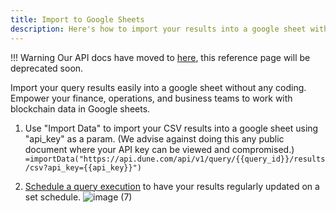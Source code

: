 ```yaml
---
title: Import to Google Sheets
description: Here's how to import your results into a google sheet without any coding.
---
```

!!! Warning
    Our API docs have moved to [here](https://dune.mintlify.app/api-reference/overview/introduction), this reference page will be deprecated soon.

Import your query results easily into a google sheet without any coding. Empower your finance, operations, and business teams to work with blockchain data in Google sheets.

1. Use "Import Data" to import your CSV results into a google sheet using "api_key" as a param. (We advise against doing this any public document where your API key can be viewed and compromised.)<br>
```=importData("https://api.dune.com/api/v1/query/{{query_id}}/results/csv?api_key={{api_key}}")```
    
2. [Schedule a query execution](https://dune.com/docs/app/query-editor/query-scheduler/?h=scheduling) to have your results regularly updated on a set schedule. 
![image (7)](https://user-images.githubusercontent.com/105652677/220012986-aaf6f372-8f4c-4e30-8da3-25e87a5271ab.png)
